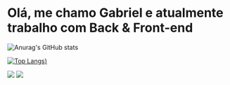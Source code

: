 # Olá, me chamo Gabriel e atualmente trabalho com Back & Front-end
![Anurag's GitHub stats](https://github-readme-stats.vercel.app/api?username=Usuario73&show_icons=true&theme=merko)

[![Top Langs](https://github-readme-stats.vercel.app/api/top-langs/?username=Usuario73&theme=merko))](https://github.com/anuraghazra/github-readme-stats)
<html>
<body>
  <a href="https://www.linkedin.com/in/gabriel-araujo-42b750263/" target=_"blank"> <img src="https://img.shields.io/badge/LinkedIn-0077B5?style=for-the-badge&logo=linkedin&logoColor=white"></a>
   <a href="https://www.instagram.com/invites/contact/?i=1t18ank8talw8&utm_content=7n9r2vu" target=_"blank"> <img src="https://img.shields.io/badge/Instagram-E4405F?style=for-the-badge&logo=instagram&logoColor=white"></a>

</body>
</html
